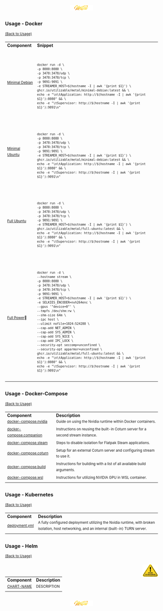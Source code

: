 <div align="center">
   <img src="../../.media/asset/badge/asset_badge_project_backgroundless.png" width="15%" height="auto"/>
</div>

##
<!---
#####################################################
# Usage - Docker
#####################################################
--->
### Usage - Docker
<sup>[(Back to Usage)](../../README.md#table-of-contents-1)</sup>
<br>
<!--- CONTENT --->
<div align="center">
   <table>
       <tr>
           <td><strong>Component</strong></td>
           <td><strong>Snippet</strong></td>
       </tr>
      <!--- element[0] --->
       <tr align="left">
            <td><sup><a href="">Minimal Debian</a></sup></td>
            <td>
            <br>
            <sup><pre><code>
docker run -d \
-p 8080:8080 \
-p 3478:3478/udp \
-p 3478:3478/tcp \
-p 9091:9091 \
-e STREAMER_HOST=$(hostname -I | awk '{print $1}') \
ghcr.io/utilizable/metal/minimal-debian:latest && \
echo -e "\n\tApplication: http://$(hostname -I | awk '{print $1}'):8080" && \
echo -e "\tSupervisor: http://$(hostname -I | awk '{print $1}'):9091\n"
            </code></pre></sup>
            </td>
       </tr>
       <!--- element[0] --->
       <!--- element[1] --->
       <tr align="left">
          <td><sup><a href="">Minimal Ubuntu</a></sup></td>
          <td>
          <br><sup><pre><code>
docker run -d \
-p 8080:8080 \
-p 3478:3478/udp \
-p 3478:3478/tcp \
-p 9091:9091 \
-e STREAMER_HOST=$(hostname -I | awk '{print $1}') \
ghcr.io/utilizable/metal/minimal-debian:latest && \
echo -e "\n\tApplication: http://$(hostname -I | awk '{print $1}'):8080" && \
echo -e "\tSupervisor: http://$(hostname -I | awk '{print $1}'):9091\n"
          </code></pre></sup>
          </td>
       </tr>
       <!--- element[1] ---> 
       <!--- element[2] --->
       <tr align="left">
          <td><sup><a href="">Full Ubuntu</a></sup></td>
          <td>
          <br><sup><pre><code>
docker run -d \
-p 8080:8080 \
-p 3478:3478/udp \
-p 3478:3478/tcp \
-p 9091:9091 \
-e STREAMER_HOST=$(hostname -I | awk '{print $1}') \
ghcr.io/utilizable/metal/full-ubuntu:latest && \
echo -e "\n\tApplication: http://$(hostname -I | awk '{print $1}'):8080" && \
echo -e "\tSupervisor: http://$(hostname -I | awk '{print $1}'):9091\n"
          </code></pre></sup>
          </td>
       </tr>
       <!--- element[2] --->
       <!--- element[3] --->
       <tr align="left">
          <td><sup><a href="">Full Power</a>🤘</sup></td>
          <td>
          <br><sup><pre><code>
docker run -d \
--hostname stream \
-p 8080:8080 \
-p 3478:3478/udp \
-p 3478:3478/tcp \
-p 9091:9091 \
-e STREAMER_HOST=$(hostname -I | awk '{print $1}') \
-e SELKIES_ENCODER=nvh264enc \
--gpus '"device=0"' \
--tmpfs /dev/shm:rw \
--shm-size 64m \
--ipc host \
--ulimit nofile=1024:524288 \
--cap-add NET_ADMIN \
--cap-add SYS_ADMIN \
--cap-add SYS_NICE \
--cap-add IPC_LOCK \
--security-opt seccomp=unconfined \
--security-opt apparmor=unconfined \
ghcr.io/utilizable/metal/full-ubuntu:latest && \
echo -e "\n\tApplication: http://$(hostname -I | awk '{print $1}'):8080" && \
echo -e "\tSupervisor: http://$(hostname -I | awk '{print $1}'):9091\n"
          </code></pre></sup>
          </td>
       </tr>
       <!--- element[3] --->
   </table>
</div>

##
<!---
#####################################################
# Usage - Docker-Compose
#####################################################
--->
### Usage - Docker-Compose
<sup>[(Back to Usage)](../../README.md#table-of-contents-1)</sup>
<br>
<!--- CONTENT --->
<div align="center">
   <table>
       <tr align="left">
           <td><strong>Component</strong></td>
           <td><strong>Description</strong></td>
       </tr>
       <tr align="left">
           <td><sup><a href=".github/workflows/building_docker.yml">docker-compose.nvidia</a></sup></td>
           <td><sup>Guide on using the Nvidia runtime within Docker containers.</sup></td>
       </tr>
       <tr align="left">
           <td><sup><a href=".github/workflows/building_docker.yml">docker-compose.companion</a></sup></td>
           <td><sup>Instructions on reusing the built-in Coturn server for a second stream instance.</sup></td>
       </tr>
       <tr align="left">
           <td><sup><a href=".github/workflows/building_docker.yml">docker-compose.steam</a></sup></td>
           <td><sup>Steps to disable isolation for Flatpak Steam applications.</sup></td>
       </tr>
       <tr align="left">
           <td><sup><a href=".github/workflows/building_docker.yml">docker-compose.coturn</a></sup></td>
           <td><sup>Setup for an external Coturn server and configuring stream to use it.</sup></td>
       </tr>
       <tr align="left">
           <td><sup><a href=".github/workflows/building_docker.yml">docker-compose.build</a></sup></td>
           <td><sup>Instructions for building with a list of all available build arguments.</sup></td>
       </tr>
       <tr align="left">
           <td><sup><a href=".github/workflows/building_docker.yml">docker-compose.wsl</a></sup></td>
           <td><sup>Instructions for utilizing NVIDIA GPU in WSL container.</sup></td>
       </tr>
</table>
</div>

##
<!---
#####################################################
# Usage - Kubernetes
#####################################################
--->
### Usage - Kubernetes
<sup>[(Back to Usage)](../../README.md#table-of-contents-1)</sup>
<br>
<!--- CONTENT --->

<div align="center">
   <table>
       <tr align="left">
           <td><strong>Component</strong></td>
           <td><strong>Description</strong></td>
       </tr>
       <tr align="left">
           <td><sup><a href=".github/workflows/building_docker.yml">deployment.yml</a></sup></td>
           <td><sup>A fully configured deployment utilizing the Nvidia runtime, with broken isolation, host networking, and an internal (built-in) TURN server.</sup></td>
       </tr>
   </table>
</div>

##
<!---
#####################################################
# Usage - Helm - WIP!
#####################################################
--->

### Usage - Helm
<sup>[(Back to Usage)](../../README.md#table-of-contents-1)</sup>

<img src="../../.media/asset/helper/asset_helper_wip.png" align="right" width="10%" height="auto"/>

<div align="center">
   <table>
       <tr align="left">
           <td><strong>Component</strong></td>
           <td><strong>Description</strong></td>
       </tr>
       <tr align="left">
           <td><sup><a href="">CHART-NAME</a></sup></td>
           <td><sup>DESCRIPTION</sup></td>
       </tr>
   </table>
</div>

##

<div align="center">
   <img src="../../.media/asset/badge/asset_badge_project_backgroundless.png" width="15%" height="auto"/>
</div>
